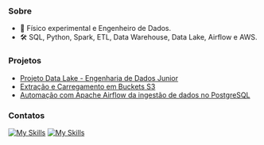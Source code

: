 ### Sobre
- 👋 Físico experimental e Engenheiro de Dados.
- 🛠️ SQL, Python, Spark, ETL, Data Warehouse, Data Lake, Airflow e AWS.

### Projetos
- [Projeto Data Lake - Engenharia de Dados Junior](https://github.com/odanilomachado/projeto_data_lake_aws)
- [Extração e Carregamento em Buckets S3](https://github.com/odanilomachado/data_extraction_load_s3)
- [Automação com Apache Airflow da ingestão de dados no PostgreSQL](https://github.com/odanilomachado/postgres_ingestion_airflow)

### Contatos

[![My Skills](https://skillicons.dev/icons?i=linkedin)](https://www.linkedin.com/in/odanilomachado) [![My Skills](https://skillicons.dev/icons?i=gmail)](mailto:danilomd18@gmail.com)
